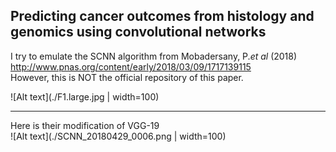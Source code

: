 ## Predicting cancer outcomes from histology and genomics using convolutional networks
I try to emulate the SCNN algorithm from Mobadersany, P.*et al* (2018)  
<http://www.pnas.org/content/early/2018/03/09/1717139115>  
However, this is NOT the official repository of this paper.  

![Alt text](./F1.large.jpg | width=100)

---------------------------------------------------------------
Here is their modification of VGG-19  
![Alt text](./SCNN_20180429_0006.png | width=100)

